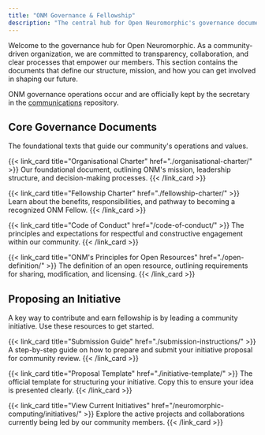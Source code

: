 ```yaml
---
title: "ONM Governance & Fellowship"
description: "The central hub for Open Neuromorphic's governance documents, including our organisational charter, fellowship program details, and initiative proposal process."
---
```


Welcome to the governance hub for Open Neuromorphic. As a community-driven organization, we are committed to transparency, collaboration, and clear processes that empower our members. This section contains the documents that define our structure, mission, and how you can get involved in shaping our future.

ONM governance operations occur and are officially kept by the secretary in the [communications](https://github.com/open-neuromorphic/communications/tree/main/docs) repository.

<h2 class="h3 mt-12 mb-6">Core Governance Documents</h2>
<p class="mb-8">The foundational texts that guide our community's operations and values.</p>

<div class="space-y-4">
  {{< link_card title="Organisational Charter" href="./organisational-charter/" >}}
  Our foundational document, outlining ONM's mission, leadership structure, and decision-making processes.
  {{< /link_card >}}

  {{< link_card title="Fellowship Charter" href="./fellowship-charter/" >}}
  Learn about the benefits, responsibilities, and pathway to becoming a recognized ONM Fellow.
  {{< /link_card >}}

  {{< link_card title="Code of Conduct" href="/code-of-conduct/" >}}
  The principles and expectations for respectful and constructive engagement within our community.
  {{< /link_card >}}

  {{< link_card title="ONM's Principles for Open Resources" href="./open-definition/" >}}
  The definition of an open resource, outlining requirements for sharing, modification, and licensing.
  {{< /link_card >}}
</div>

<h2 class="h3 mt-12 mb-6">Proposing an Initiative</h2>
<p class="mb-8">A key way to contribute and earn fellowship is by leading a community initiative. Use these resources to get started.</p>

<div class="space-y-4">
  {{< link_card title="Submission Guide" href="./submission-instructions/" >}}
  A step-by-step guide on how to prepare and submit your initiative proposal for community review.
  {{< /link_card >}}

  {{< link_card title="Proposal Template" href="./initiative-template/" >}}
  The official template for structuring your initiative. Copy this to ensure your idea is presented clearly.
  {{< /link_card >}}

  {{< link_card title="View Current Initiatives" href="/neuromorphic-computing/initiatives/" >}}
  Explore the active projects and collaborations currently being led by our community members.
  {{< /link_card >}}
</div>
